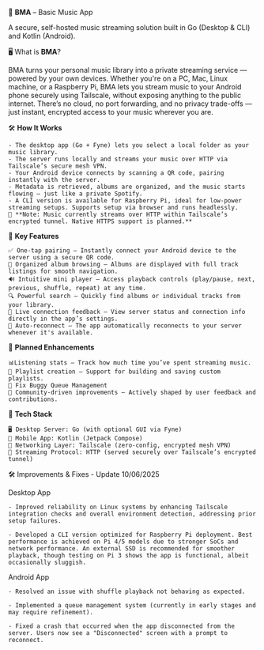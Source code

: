 🎵 **BMA** – Basic Music App

A secure, self-hosted music streaming solution built in Go (Desktop & CLI) and Kotlin (Android).

🖥️ What is **BMA**?

BMA turns your personal music library into a private streaming service — powered by your own devices. Whether you're on a PC, Mac, Linux machine, or a Raspberry Pi, BMA lets you stream music to your Android phone securely using Tailscale, without exposing anything to the public internet.
There’s no cloud, no port forwarding, and no privacy trade-offs — just instant, encrypted access to your music wherever you are.

🛠️ **How It Works**

    - The desktop app (Go + Fyne) lets you select a local folder as your music library.
    - The server runs locally and streams your music over HTTP via Tailscale’s secure mesh VPN.
    - Your Android device connects by scanning a QR code, pairing instantly with the server.
    - Metadata is retrieved, albums are organized, and the music starts flowing — just like a private Spotify.
    - A CLI version is available for Raspberry Pi, ideal for low-power streaming setups. Supports setup via browser and runs headlessly.
    🔐 **Note: Music currently streams over HTTP within Tailscale’s encrypted tunnel. Native HTTPS support is planned.**

🚀 **Key Features**

    ✅ One-tap pairing – Instantly connect your Android device to the server using a secure QR code.
    🎵 Organized album browsing – Albums are displayed with full track listings for smooth navigation.
    🔊 Intuitive mini player – Access playback controls (play/pause, next, previous, shuffle, repeat) at any time.
    🔍 Powerful search – Quickly find albums or individual tracks from your library.
    📶 Live connection feedback – View server status and connection info directly in the app’s settings.
    📡 Auto-reconnect – The app automatically reconnects to your server whenever it's available.

🧩 **Planned Enhancements**

    📊Listening stats – Track how much time you’ve spent streaming music.
    📁 Playlist creation – Support for building and saving custom playlists.
    📃 Fix Buggy Queue Management
    💬 Community-driven improvements – Actively shaped by user feedback and contributions.

🤝 **Tech Stack**

    🖥️ Desktop Server: Go (with optional GUI via Fyne)
    📱 Mobile App: Kotlin (Jetpack Compose)
    🛜 Networking Layer: Tailscale (zero-config, encrypted mesh VPN)
    🔐 Streaming Protocol: HTTP (served securely over Tailscale’s encrypted tunnel)

🛠 Improvements & Fixes - Update 10/06/2025 

Desktop App

    - Improved reliability on Linux systems by enhancing Tailscale integration checks and overall environment detection, addressing prior setup failures.

    - Developed a CLI version optimized for Raspberry Pi deployment. Best performance is achieved on Pi 4/5 models due to stronger SoCs and network performance. An external SSD is recommended for smoother playback, though testing on Pi 3 shows the app is functional, albeit occasionally sluggish.
    
Android App

    - Resolved an issue with shuffle playback not behaving as expected.

    - Implemented a queue management system (currently in early stages and may require refinement).

    - Fixed a crash that occurred when the app disconnected from the server. Users now see a "Disconnected" screen with a prompt to reconnect.


